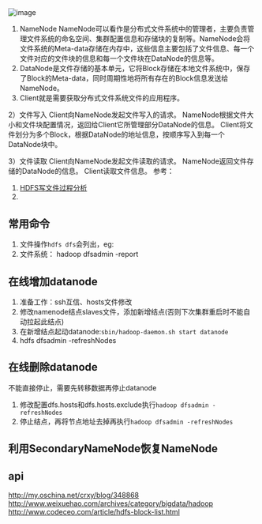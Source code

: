 ##
![image](http://hadoop.apache.org/docs/r2.6.4/hadoop-project-dist/hadoop-hdfs/images/hdfsarchitecture.png)
1. NameNode
         NameNode可以看作是分布式文件系统中的管理者，主要负责管理文件系统的命名空间、集群配置信息和存储块的复制等。NameNode会将文件系统的Meta-data存储在内存中，这些信息主要包括了文件信息、每一个文件对应的文件块的信息和每一个文件块在DataNode的信息等。
2. DataNode是文件存储的基本单元，它将Block存储在本地文件系统中，保存了Block的Meta-data，同时周期性地将所有存在的Block信息发送给NameNode。
3. Client就是需要获取分布式文件系统文件的应用程序。



2）文件写入
    Client向NameNode发起文件写入的请求。
    NameNode根据文件大小和文件块配置情况，返回给Client它所管理部分DataNode的信息。
    Client将文件划分为多个Block，根据DataNode的地址信息，按顺序写入到每一个DataNode块中。

3）文件读取
    Client向NameNode发起文件读取的请求。
    NameNode返回文件存储的DataNode的信息。
    Client读取文件信息。
参考：
1. [HDFS写文件过程分析](http://shiyanjun.cn/archives/942.html)
2. 
## 常用命令  
1. 文件操作`hdfs dfs`会列出，eg:
2. 文件系统：
hadoop dfsadmin -report  

## 在线增加datanode 
1. 准备工作：ssh互信、hosts文件修改
2. 修改namenode结点slaves文件，添加新增结点(否则下次集群重启时不能自动拉起此结点)
3. 在新增结点起动datanode:`sbin/hadoop-daemon.sh start datanode`
4. hdfs dfsadmin -refreshNodes

## 在线删除datanode 
不能直接停止，需要先转移数据再停止datanode
1. 修改配置dfs.hosts和dfs.hosts.exclude执行`hadoop dfsadmin -refreshNodes`
2. 停止结点，再将节点地址去掉再执行`hadoop dfsadmin -refreshNodes`
 
## 利用SecondaryNameNode恢复NameNode



## api



http://my.oschina.net/crxy/blog/348868
http://www.weixuehao.com/archives/category/bigdata/hadoop
http://www.codeceo.com/article/hdfs-block-list.html